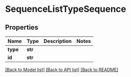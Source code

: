 # SequenceListTypeSequence

## Properties
Name | Type | Description | Notes
------------ | ------------- | ------------- | -------------
**type** | **str** |  | 
**id** | **str** |  | 

[[Back to Model list]](../README.md#documentation-for-models) [[Back to API list]](../README.md#documentation-for-api-endpoints) [[Back to README]](../README.md)


